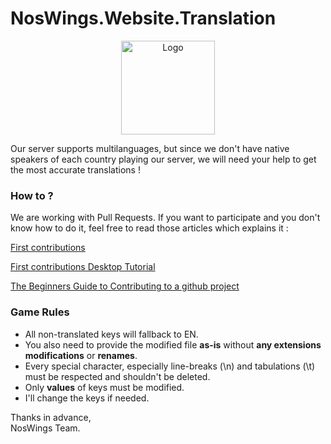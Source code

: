 # NosWings.Website.Translation

<p align="center">
    <img src="https://avatars2.githubusercontent.com/u/40839221?s=400&v=4" alt="Logo" width="150" height="150"/>
</p>

Our server supports multilanguages, but since we don't have native speakers of each country playing our server, we will need your help to get the most accurate translations !

### **How to ?**

We are working with Pull Requests. If you want to participate and you don't know how to do it, feel free to read those articles which explains it :

[First contributions](https://github.com/firstcontributions/first-contributions)

[First contributions Desktop Tutorial](https://github.com/firstcontributions/first-contributions/blob/master/github-desktop-tutorial.md)

[The Beginners Guide to Contributing to a github project](https://akrabat.com/the-beginners-guide-to-contributing-to-a-github-project)

### **Game Rules**

+ All non-translated keys will fallback to EN.
+ You also need to provide the modified file **as-is** without **any extensions modifications** or **renames**.
+ Every special character, especially line-breaks (\n) and tabulations (\t) must be respected and shouldn't be deleted.
+ Only **values** of keys must be modified.
+ I'll change the keys if needed.

Thanks in advance, \
NosWings Team.
